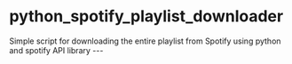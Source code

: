 # python_spotify_playlist_downloader



Simple script for downloading the entire playlist  from  Spotify  using python and spotify API library ---